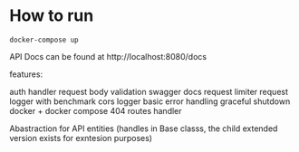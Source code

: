 # How to run
`docker-compose up`

API Docs can be found at http://localhost:8080/docs

features:

auth handler
request body validation
swagger docs
request limiter
request logger with benchmark
cors
logger
basic error handling
graceful shutdown
docker + docker compose
404 routes handler

Abastraction for API entities (handles in Base classs, the child extended version exists for exntesion purposes)
